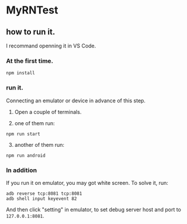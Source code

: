 # MyRNTest


## how to run it.

I recommand openning it in VS Code.

### At the first time.
```
npm install 
```

### run it.
Connecting an emulator or device in advance of this step.

1. Open a couple of terminals.

2. one of them run:
```
npm run start
``` 

3. another of them run:
```
npm run android
```


### In addition 
If you run it on emulator, you may got white screen. To solve it, run:

``` 
adb reverse tcp:8081 tcp:8081 
adb shell input keyevent 82
```
And then click "setting" in emulator, to set debug server host and port to `127.0.0.1:8081`.



